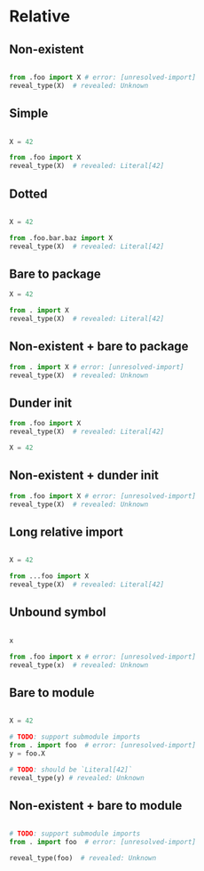 # Relative

## Non-existent

```py path=package/__init__.py
```

```py path=package/bar.py
from .foo import X # error: [unresolved-import]
reveal_type(X)  # revealed: Unknown
```

## Simple

```py path=package/__init__.py
```

```py path=package/foo.py
X = 42
```

```py path=package/bar.py
from .foo import X
reveal_type(X)  # revealed: Literal[42]
```

## Dotted

```py path=package/__init__.py
```

```py path=package/foo/bar/baz.py
X = 42
```

```py path=package/bar.py
from .foo.bar.baz import X
reveal_type(X)  # revealed: Literal[42]
```

## Bare to package

```py path=package/__init__.py
X = 42
```

```py path=package/bar.py
from . import X
reveal_type(X)  # revealed: Literal[42]
```

## Non-existent + bare to package

```py path=package/bar.py
from . import X # error: [unresolved-import]
reveal_type(X)  # revealed: Unknown
```

## Dunder init

```py path=package/__init__.py
from .foo import X
reveal_type(X)  # revealed: Literal[42]
```

```py path=package/foo.py
X = 42
```

## Non-existent + dunder init

```py path=package/__init__.py
from .foo import X # error: [unresolved-import]
reveal_type(X)  # revealed: Unknown
```

## Long relative import

```py path=package/__init__.py
```

```py path=package/foo.py
X = 42
```

```py path=package/subpackage/subsubpackage/bar.py
from ...foo import X
reveal_type(X)  # revealed: Literal[42]
```

## Unbound symbol

```py path=package/__init__.py
```

```py path=package/foo.py
x
```

```py path=package/bar.py
from .foo import x # error: [unresolved-import]
reveal_type(x)  # revealed: Unknown
```

## Bare to module

```py path=package/__init__.py
```

```py path=package/foo.py
X = 42
```

```py path=package/bar.py
# TODO: support submodule imports
from . import foo  # error: [unresolved-import]
y = foo.X

# TODO: should be `Literal[42]`
reveal_type(y) # revealed: Unknown
```

## Non-existent + bare to module

```py path=package/__init__.py
```

```py path=package/bar.py
# TODO: support submodule imports
from . import foo  # error: [unresolved-import]

reveal_type(foo)  # revealed: Unknown
```
